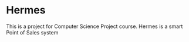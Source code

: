 # Hermes
This is a project for Computer Science Project course. Hermes is a smart Point of Sales system
